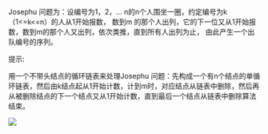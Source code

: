 
Josephu  问题为：设编号为1，2，… n的n个人围坐一圈，约定编号为k（1<=k<=n）的人从1开始报数，
数到m 的那个人出列，它的下一位又从1开始报数，数到m的那个人又出列，依次类推，直到所有人出列为止，
由此产生一个出队编号的序列。


提示:

用一个不带头结点的循环链表来处理Josephu 问题：先构成一个有n个结点的单循环链表，然后由k结点起从1开始计数，计到m时，对应结点从链表中删除，然后再从被删除结点的下一个结点又从1开始计数，直到最后一个结点从链表中删除算法结束。


![](https://youpaiyun.zongqilive.cn/image/20200823143557.png)